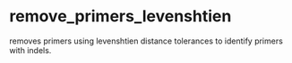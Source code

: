 # remove_primers_levenshtien
removes primers using levenshtien distance tolerances to identify primers with indels.
